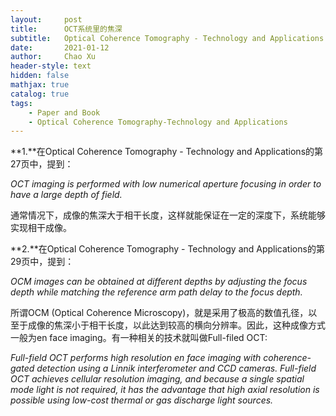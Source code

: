```yaml
---
layout:     post
title:      OCT系统里的焦深
subtitle:   Optical Coherence Tomography - Technology and Applications
date:       2021-01-12
author:     Chao Xu
header-style: text
hidden: false
mathjax: true
catalog: true
tags:
    - Paper and Book
    - Optical Coherence Tomography-Technology and Applications
---
```


**1.**在Optical Coherence Tomography - Technology and Applications的第27页中，提到：

*OCT imaging is performed with low numerical aperture focusing in order to have a large depth of field.*

通常情况下，成像的焦深大于相干长度，这样就能保证在一定的深度下，系统能够实现相干成像。

**2.**在Optical Coherence Tomography - Technology and Applications的第29页中，提到：

*OCM images can be obtained at different depths by adjusting the focus depth while matching the reference arm path delay to the focus depth.*

所谓OCM (Optical Coherence Microscopy)，就是采用了极高的数值孔径，以至于成像的焦深小于相干长度，以此达到较高的横向分辨率。因此，这种成像方式一般为en face imaging。有一种相关的技术就叫做Full-filed OCT:

*Full-field OCT performs high resolution en face imaging with coherence-gated detection using a Linnik interferometer and CCD cameras. Full-field OCT achieves cellular resolution imaging, and because a single spatial mode light is not required, it has the advantage that high axial resolution is possible using low-cost thermal or gas discharge light sources.*